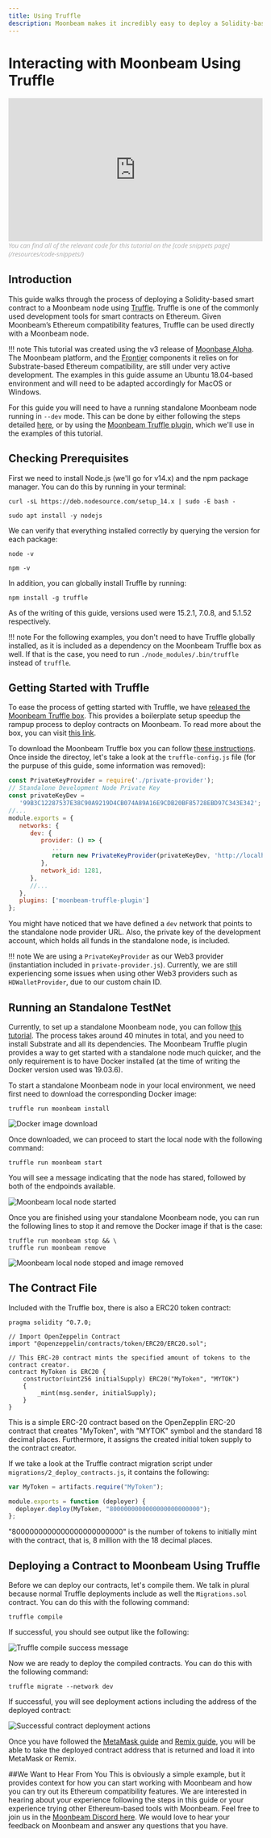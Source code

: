 ```yaml
---
title: Using Truffle
description: Moonbeam makes it incredibly easy to deploy a Solidity-based smart contract to a Moonbeam node using Truffle. Learn how in this tutorial.
---
```


# Interacting with Moonbeam Using Truffle
<style>.embed-container { position: relative; padding-bottom: 56.25%; height: 0; overflow: hidden; max-width: 100%; } .embed-container iframe, .embed-container object, .embed-container embed { position: absolute; top: 0; left: 0; width: 100%; height: 100%; }</style><div class='embed-container'><iframe src='https://www.youtube.com/embed//RD5MefSPNeo' frameborder='0' allowfullscreen></iframe></div>
<style>.caption { font-family: Open Sans, sans-serif; font-size: 0.9em; color: rgba(170, 170, 170, 1); font-style: italic; letter-spacing: 0px; position: relative;}</style><div class='caption'>You can find all of the relevant code for this tutorial on the [code snippets page](/resources/code-snippets/)</div>

## Introduction
This guide walks through the process of deploying a Solidity-based smart contract to a Moonbeam node using [Truffle](https://www.trufflesuite.com/).  Truffle is one of the commonly used development tools for smart contracts on Ethereum.  Given Moonbeam’s Ethereum compatibility features, Truffle can be used directly with a Moonbeam node.

!!! note
    This tutorial was created using the v3 release of [Moonbase Alpha](https://github.com/PureStake/moonbeam/releases/tag/v0.3.0). The Moonbeam platform, and the [Frontier](https://github.com/paritytech/frontier) components it relies on for Substrate-based Ethereum compatibility, are still under very active development. The examples in this guide assume an Ubuntu 18.04-based environment and will need to be adapted accordingly for MacOS or Windows.

For this guide you will need to have a running standalone Moonbeam node running in `--dev` mode. This can be done by either following the steps detailed [here](/getting-started/setting-up-a-node/), or by using the [Moonbeam Truffle plugin](/integrations/trufflebox/#the-moonbeam-truffle-plugin), which we'll use in the examples of this tutorial.

## Checking Prerequisites
First we need to install Node.js (we'll go for v14.x) and the npm package manager. You can do this by running in your terminal:

```
curl -sL https://deb.nodesource.com/setup_14.x | sudo -E bash -
```
```
sudo apt install -y nodejs
```

We can verify that everything installed correctly by querying the version for each package:

```
node -v
```
```
npm -v
```

In addition, you can globally install Truffle by running:

```
npm install -g truffle
```

As of the writing of this guide, versions used were 15.2.1, 7.0.8, and 5.1.52 respectively. 

!!! note
    For the following examples, you don't need to have Truffle globally installed, as it is included as a dependency on the Moonbeam Truffle box as well. If that is the case, you need to run `./node_modules/.bin/truffle` instead of `truffle`.

## Getting Started with Truffle

To ease the process of getting started with Truffle, we have [released the Moonbeam Truffle box](https://www.purestake.com/news/moonbeam-truffle-box-now-available-for-solidity-developers). This provides a boilerplate setup speedup the rampup process to deploy contracts on Moonbeam. To read more about the box, you can visit [this link](/integrations/trufflebox/).

To download the Moonbeam Truffle box you can follow [these instructions](/integrations/trufflebox/#downloading-and-setting-up-the-truffle-box). Once inside the directoy, let's take a look at the `truffle-config.js` file (for the purpuse of this guide, some information was removed):

```js
const PrivateKeyProvider = require('./private-provider');
// Standalone Development Node Private Key
const privateKeyDev =
   '99B3C12287537E38C90A9219D4CB074A89A16E9CDB20BF85728EBD97C343E342';
//...
module.exports = {
   networks: {
      dev: {
         provider: () => {
            ...
            return new PrivateKeyProvider(privateKeyDev, 'http://localhost:9933/', 1281)
         },
         network_id: 1281,
      },
      //...
   },
   plugins: ['moonbeam-truffle-plugin']
};
```

You might have noticed that we have defined a `dev` network that points to the standalone node provider URL. Also, the private key of the development account, which holds all funds in the standalone node, is included.

!!! note
    We are using a `PrivateKeyProvider` as our Web3 provider (instantiation included in `private-provider.js`).  Currently, we are still experiencing some issues when using other Web3 providers such as `HDWalletProvider`, due to our custom chain ID.
    
## Running an Standalone TestNet
Currently, to set up a standalone Moonbeam node, you can follow [this tutorial](/getting-started/local-node/setting-up-a-node). The process takes around 40 minutes in total, and you need to install Substrate and all its dependencies. The Moonbeam Truffle plugin provides a way to get started with a standalone node much quicker, and the only requirement is to have Docker installed (at the time of writing the Docker version used was 19.03.6).

To start a standalone Moonbeam node in your local environment, we need first need to download the corresponding Docker image:

```
truffle run moonbeam install
```

![Docker image download](/images/using-truffle-1.png)


Once downloaded, we can proceed to start the local node with the following command:

```
truffle run moonbeam start
```

You will see a message indicating that the node has stared, followed by both of the endpoinds available.

![Moonbeam local node started](/images/using-truffle-2.png)

Once you are finished using your standalone Moonbeam node, you can run the following lines to stop it and remove the Docker image if that is the case:

```
truffle run moonbeam stop && \
truffle run moonbeam remove
```

![Moonbeam local node stoped and image removed](/images/using-truffle-3.png)

## The Contract File

Included with the Truffle box, there is also a ERC20 token contract:

```solidity
pragma solidity ^0.7.0;

// Import OpenZeppelin Contract
import "@openzeppelin/contracts/token/ERC20/ERC20.sol";

// This ERC-20 contract mints the specified amount of tokens to the contract creator.
contract MyToken is ERC20 {
    constructor(uint256 initialSupply) ERC20("MyToken", "MYTOK") 
    {
        _mint(msg.sender, initialSupply);
    }
}
```

This is a simple ERC-20 contract based on the OpenZepplin ERC-20 contract that creates "MyToken", with "MYTOK" symbol and the standard 18 decimal places. Furthermore, it assigns the created initial token supply to the contract creator.

If we take a look at the Truffle contract migration script under `migrations/2_deploy_contracts.js`, it contains the following:

```javascript
var MyToken = artifacts.require("MyToken");

module.exports = function (deployer) {
  deployer.deploy(MyToken, "8000000000000000000000000");
};
```

"8000000000000000000000000" is the number of tokens to initially mint with the contract, that is, 8 million with the 18 decimal places.

## Deploying a Contract to Moonbeam Using Truffle  
Before we can deploy our contracts, let's compile them. We talk in plural because normal Truffle deployments include as well the `Migrations.sol` contract. You can do this with the following command:

```
truffle compile
```

If successful, you should see output like the following:

![Truffle compile success message](/images/using-truffle-4.png)

Now we are ready to deploy the compiled contracts.  You can do this with the following command:

```
truffle migrate --network dev
```

If successful, you will see deployment actions including the address of the deployed contract:

![Successful contract deployment actions](/images/using-truffle-5.png)

Once you have followed the [MetaMask guide](/getting-started/using-metamask/) and [Remix guide](/getting-started/using-remix/), you will be able to take the deployed contract address that is returned and load it into MetaMask or Remix.

##We Want to Hear From You
This is obviously a simple example, but it provides context for how you can start working with Moonbeam and how you can try out its Ethereum compatibility features.  We are interested in hearing about your experience following the steps in this guide or your experience trying other Ethereum-based tools with Moonbeam.  Feel free to join us in the [Moonbeam Discord here](https://discord.gg/PfpUATX).  We would love to hear your feedback on Moonbeam and answer any questions that you have.  
